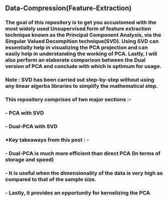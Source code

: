 ## Data-Compression(Feature-Extraction)
### The goal of this repository is to get you accustomed with the most widely used Unsupervised form of feature extraction technique known as the Principal Component Analysis, via the Singular Valued Decompition technique(SVD). Using SVD can essentially help in visualizing the PCA projection and can easily help in understanding the working of PCA.  Lastly, I will also perform an elaborate comparison between the Dual version of PCA and conclude with which is optimum for usage.
### Note : SVD has been carried out step-by-step without using any linear algerba libraries to simplify the mathematical step.
### This repository comprises of two major sections :-
### - PCA with SVD 
### - Dual-PCA with SVD
### *Key takeaways from this post : -
### - Dual-PCA is much more efficient than direct PCA (In terms of storage and speed)
### - It is useful when the dimensionality of the data is very high as compared to that of the sample size.
### - Lastly, it provides an opportunity for kernelizing the PCA
